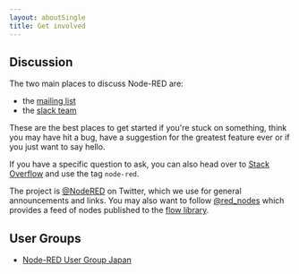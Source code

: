 ```yaml
---
layout: aboutSingle
title: Get involved
---
```


## Discussion

The two main places to discuss Node-RED are:

 - the [mailing list](https://groups.google.com/forum/#!forum/node-red)
 - the [slack team](https://nodered.org/slack)

These are the best places to get started if you're stuck on something, think you may
have hit a bug, have a suggestion for the greatest feature ever or if you just
want to say hello.

If you have a specific question to ask, you can also head over to
[Stack Overflow](https://stackoverflow.com/questions/tagged/node-red) and use
the tag `node-red`.

The project is [@NodeRED](https://twitter.com/nodered) on Twitter, which we use
for general announcements and links. You may also want to follow [@red_nodes](https://twitter.com/red_nodes)
which provides a feed of nodes published to the [flow library](https://flows.nodered.org).

## User Groups

- [Node-RED User Group Japan](https://nodered.jp/)
